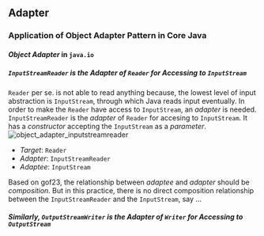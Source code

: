 ## Adapter
### Application of Object Adapter Pattern in Core Java
#### *Object Adapter* in `java.io`
##### `InputStreamReader` is the *Adapter* of `Reader` for Accessing to `InputStream`
`Reader` per se. is not able to read anything because, the lowest level of input abstraction is `InputStream`, through which Java reads input eventually. In order to make the `Reader` have access to `InputStream`, an *adapter* is needed. `InputStreamReader` is the *adapter* of `Reader` for accesing to `InputStream`. It has a *constructor* accepting the `InputStream` as a *parameter*. 
![object_adapter_inputstreamreader](https://user-images.githubusercontent.com/3033388/48624281-ae275b00-e9b4-11e8-9ebe-cdf6db54e844.jpg)

* *Target*: `Reader`
* *Adapter*: `InputStreamReader`
* *Adaptee*: `InputStream`

Based on gof23, the relationship between *adaptee* and *adapter* should be *composition*. But in this practice, there is no direct composition relationship between the `InputStreamReader` and the `InputStream`, say ...

##### Similarly, `OutputStreamWriter` is the *Adapter* of `Writer` for Accessing to `OutputStream`



